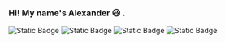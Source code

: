 ### Hi! My name's Alexander :smiley: . 


![Static Badge](https://img.shields.io/badge/java-%3E%3D8-plastic?style=flat-square&labelColor=blue&color=red) ![Static Badge](https://img.shields.io/badge/Spring-Core%20ORM%20RestAPI-plastic?style=flat-square&labelColor=green&color=yellow)
![Static Badge](https://img.shields.io/badge/Hibernate-plastic?style=flat-square) ![Static Badge](https://img.shields.io/badge/PostgreSQL-plastic?style=flat-square&color=purple)






